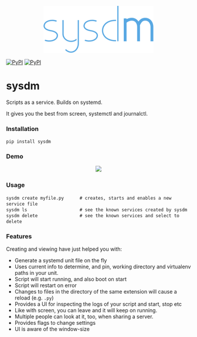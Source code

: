<p align="center">
  <img src="https://raw.githubusercontent.com/kootenpv/sysdm/master/logo.png" width="300px"/>
</p>

[![PyPI](https://img.shields.io/pypi/v/sysdm.svg?style=flat-square)](https://pypi.python.org/pypi/sysdm/)
[![PyPI](https://img.shields.io/pypi/pyversions/sysdm.svg?style=flat-square)](https://pypi.python.org/pypi/sysdm/)

# sysdm

Scripts as a service. Builds on systemd.

It gives you the best from screen, systemctl and journalctl.

### Installation

    pip install sysdm

### Demo

<p align="center">
  <img src="https://raw.githubusercontent.com/kootenpv/sysdm/master/demo.gif"/>
</p>

### Usage

    sysdm create myfile.py      # creates, starts and enables a new service file
    sysdm ls                    # see the known services created by sysdm
    sysdm delete                # see the known services and select to delete

### Features

Creating and viewing have just helped you with:

- Generate a systemd unit file on the fly
- Uses current info to determine, and pin, working directory and virtualenv paths in your unit.
- Script will start running, and also boot on start
- Script will restart on error
- Changes to files in the directory of the same extension will cause a reload (e.g. `.py`)
- Provides a UI for inspecting the logs of your script and start, stop etc
- Like with screen, you can leave and it will keep on running.
- Multiple people can look at it, too, when sharing a server.
- Provides flags to change settings
- UI is aware of the window-size
